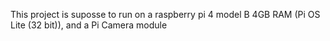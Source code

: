This project is suposse to run on a raspberry pi 4 model B 4GB RAM (Pi OS Lite (32 bit)),  and a Pi Camera module
